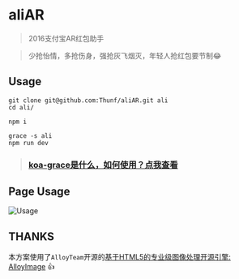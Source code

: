 # aliAR
> 2016支付宝AR红包助手

> 少抢怡情，多抢伤身，强抢灰飞烟灭，年轻人抢红包要节制😂

## Usage

```node
git clone git@github.com:Thunf/aliAR.git ali
cd ali/

npm i 

grace -s ali
npm run dev

```

> ### [koa-grace是什么，如何使用？点我查看](https://github.com/xiongwilee/koa-grace)

## Page Usage
![Usage](http://7xrhcw.com1.z0.glb.clouddn.com/201612251482611934585edcde136d3.gif)


## THANKS
 
本方案使用了`AlloyTeam`开源的[基于HTML5的专业级图像处理开源引擎: AlloyImage](https://github.com/AlloyTeam/AlloyImage) 👍
 
  
    
     
      
       
       
